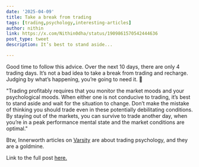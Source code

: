 ```yaml
---
date: '2025-04-09'
title: Take a break from trading
tags: [trading,psychology,interesting-articles]
author: nithin
link: https://x.com/Nithin0dha/status/1909861570542444636
post_type: tweet
description: It’s best to stand aside...

---
```


Good time to follow this advice. Over the next 10 days, there are only 4 trading days. It’s not a bad idea to take a break from trading and recharge. Judging by what’s happening, you’re going to need it. 😬

"Trading profitably requires that you monitor the market moods and your psychological moods. When either one is not conducive to trading, it’s best to stand aside and wait for the situation to change. Don’t make the mistake of thinking you should trade even in these potentially debilitating conditions. By staying out of the markets, you can survive to trade another day, when you’re in a peak performance mental state and the market conditions are optimal." 

Btw, Innerworth articles on [Varsity](https://x.com/ZerodhaVarsity) are about trading psychology, and they are a goldmine.

Link to the full post [here.](https://zerodha.com/varsity/chapter/be-flexible-enough-to-stand-aside/)
